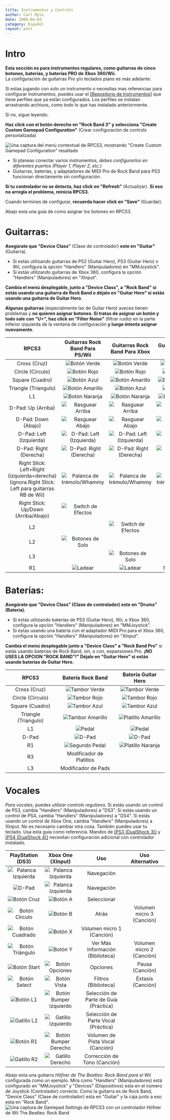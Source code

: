 ```yaml
---
title: Instrumentos y Controls
author: Carl Mylo
date: 2000-04-03
category: Español
layout: post
---
```


# Intro

**Esta sección es para instrumentos regulares, como guitarras de cinco botones, baterías, y baterías PRO de Xbox 360/Wii.**  
La configuración de guitarras Pro y/o teclados piano es más adelante.

Si estas jugando con solo un instrumento o necesitas mas referencias para configurar instrumentos, puedes usar el [[Repositorio de Instrumentos]](https://rb3pc.milohax.org/espanol/repodeinst/) que tiene perfiles que ya están configurados. Los perfiles se instalan arrastrando archivos, como todo lo que has instalado anteriormente.

Si no, sigue leyendo.

**Haz click con el botón derecho en "Rock Band 3" y selecciona "Create Custom Gamepad Configuration"** (Crear configuración de controls personalizada)

![Una captura del menú contextual de RPCS3, mostrando "Create Custom Gamepad Configuration" resaltado](https://carlmylo.github.io/docu-rpcs3/images/conf/rpcs3pad.png "Create Custom Gamepad Configuration")

* Si planeas conectar varios instrumentos, _debes configurarlos en diferentes puertos (Player 1, Player 2, etc.)_
* Guitarras, baterías, y adaptadores de MIDI Pro de Rock Band para PS3 funcionan directamente sin configuración.

**Si tu controlador no se detecta, haz click en "Refresh"** (Actualizar). **Si eso no arregla el problema, reinicia RPCS3.**

Cuando termines de configurar, **recuerda hacer click en "Save"** (Guardar).

Abajo esta una guía de como asignar los botones en RPCS3.

# Guitarras:

**Asegúrate que "Device Class"** (Clase de controlador) **este en "Guitar"** (Guitarra).

* Si estás utilizando guitarras de PS2 (Guitar Hero), PS3 (Guitar Hero) o Wii, configura la opción "Handlers" (Manipuladores) en "MMJoystick". 
* Si estás utilizando guitarras de Xbox 360, configura la opción "Handlers" (Manipuladores) en "XInput".

**Cambia el menú desplegable, junto a "Device Class", a "Rock Band" si estás usando una guitarra de Rock Band o déjalo en "Guitar Hero" si estás usando una guitarra de Guitar Hero**. 

**Algunas guitarras** (especialmente las de Guitar Hero) aveces tienen problemas y **no quieren asígnar botones. Si tratas de asígnar un botón y todo sale con "U+", haz click en "Filter Noise"** (filtrar ruido) en la parte inferior izquierda de la ventana de configuración **y luego intenta asígnar nuevamente**.

| **RPCS3**          | **Guitarras Rock Band Para PS/Wii** | **Guitarras Rock Band Para Xbox** | **Guitarras Guitar Hero** |
|:------------------:|:---------------------:|:---------------------:|:-----------------------:|
| Cross (Cruz) | ![Botón Verde](https://carlmylo.github.io/docu-rpcs3/images//btns/gtrs/gf.png "Botón Verde") | ![Botón Verde](https://carlmylo.github.io/docu-rpcs3/images//btns/gtrs/gf.png "Botón Verde") | ![Botón Verde](https://carlmylo.github.io/docu-rpcs3/images//btns/gtrs/gf.png "Botón Verde") |
| Circle (Circulo) | ![Botón Rojo](https://carlmylo.github.io/docu-rpcs3/images//btns/gtrs/rf.png "Botón Rojo") | ![Botón Rojo](https://carlmylo.github.io/docu-rpcs3/images//btns/gtrs/rf.png "Botón Rojo") | ![Botón Rojo](https://carlmylo.github.io/docu-rpcs3/images//btns/gtrs/rf.png "Botón Rojo") |
| Square (Cuadro) | ![Botón Azul](https://carlmylo.github.io/docu-rpcs3/images//btns/gtrs/bf.png "Botón Azul") | ![Botón Amarillo](https://carlmylo.github.io/docu-rpcs3/images//btns/gtrs/yf.png "Botón Amarillo") | ![Botón Amarillo](https://carlmylo.github.io/docu-rpcs3/images//btns/gtrs/yf.png "Botón Amarillo") |
| Triangle (Triangulo) | ![Botón Amarillo](https://carlmylo.github.io/docu-rpcs3/images//btns/gtrs/yf.png "Botón Amarillo") | ![Botón Azul](https://carlmylo.github.io/docu-rpcs3/images//btns/gtrs/bf.png "Botón Azul") | ![Botón Azul](https://carlmylo.github.io/docu-rpcs3/images//btns/gtrs/bf.png "Botón Azul") |
| L1 | ![Botón Naranja](https://carlmylo.github.io/docu-rpcs3/images//btns/gtrs/of.png "Botón Naranja") | ![Botón Naranja](https://carlmylo.github.io/docu-rpcs3/images//btns/gtrs/of.png "Botón Naranja") | ![Botón Naranja](https://carlmylo.github.io/docu-rpcs3/images//btns/gtrs/of.png "Botón Naranja") |
| D-Pad: Up (Arriba) | ![Rasguear Arriba](https://carlmylo.github.io/docu-rpcs3/images//btns/gtrs/sbu.png "Rasguear Arriba") | ![Rasguear Arriba](https://carlmylo.github.io/docu-rpcs3/images//btns/gtrs/sbu.png "Rasguear Arriba") | ![Rasguear Arriba](https://carlmylo.github.io/docu-rpcs3/images//btns/gtrs/sbu.png "Rasguear Arriba") |
| D-Pad: Down (Abajo) | ![Rasguear Abajo](https://carlmylo.github.io/docu-rpcs3/images//btns/gtrs/sbd.png "Rasguear Abajo") | ![Rasguear Abajo](https://carlmylo.github.io/docu-rpcs3/images//btns/gtrs/sbd.png "Rasguear Abajo") | ![Rasguear Abajo](https://carlmylo.github.io/docu-rpcs3/images//btns/gtrs/sbd.png "Rasguear Abajo") |
| D-Pad: Left (Izquierda) | ![D-Pad: Left (Izquierda)](https://carlmylo.github.io/docu-rpcs3/images//btns/gtrs/dpl.png "D-Pad: Left (Izquierda)") | ![D-Pad: Left (Izquierda)](https://carlmylo.github.io/docu-rpcs3/images//btns/gtrs/dpl.png "D-Pad: Left (Izquierda)") | ![D-Pad: Left (Izquierda)](https://carlmylo.github.io/docu-rpcs3/images//btns/gtrs/dpl.png "D-Pad: Left (Izquierda)") |
| D-Pad: Right (Derecha) | ![D-Pad: Right (Derecha)](https://carlmylo.github.io/docu-rpcs3/images//btns/gtrs/dpr.png "D-Pad: Right (Derecha)") | ![D-Pad: Right (Derecha)](https://carlmylo.github.io/docu-rpcs3/images//btns/gtrs/dpr.png "D-Pad: Right (Derecha)") | ![D-Pad: Right (Derecha)](https://carlmylo.github.io/docu-rpcs3/images//btns/gtrs/dpr.png "D-Pad: Right (Derecha)") |
| Right Stick: <br/> Left+Right (izquierda+derecha)<br/> (ignora Right Stick: Left para guitarras RB de Wii) | ![Palanca de trémolo/Whammy](https://carlmylo.github.io/docu-rpcs3/images//btns/gtrs/wb.png "Palanca de trémolo/Whammy") | ![Palanca de trémolo/Whammy](https://carlmylo.github.io/docu-rpcs3/images//btns/gtrs/wb.png "Palanca de trémolo/Whammy") | ![Palanca de trémolo/Whammy](https://carlmylo.github.io/docu-rpcs3/images//btns/gtrs/wb.png "Palanca de trémolo/Whammy") |
| Right Stick: <br/> Up/Down (Arriba/Abajo) | ![Switch de Efectos](https://carlmylo.github.io/docu-rpcs3/images//btns/gtrs/fx.png "Switch de Efectos") | | |
| L2 | | ![Switch de Efectos](https://carlmylo.github.io/docu-rpcs3/images//btns/gtrs/fx.png "Switch de Efectos") | |
| L2 | ![Botones de Solo](https://carlmylo.github.io/docu-rpcs3/images//btns/gtrs/solo.png "Botones de Solo") | | |
| L3 | | ![Botones de Solo](https://carlmylo.github.io/docu-rpcs3/images//btns/gtrs/solo.png "Botones de Solo") | |
| R1 | ![Ladear](https://carlmylo.github.io/docu-rpcs3/images//btns/gtrs/ts.png "Ladear") | ![Ladear](https://carlmylo.github.io/docu-rpcs3/images//btns/gtrs/ts.png "Ladear") | No funciona |


# Baterías:

**Asegúrate que "Device Class" (Clase de controlador) este en "Drums" (Batería).**

* Si estás utilizando baterías de PS3 (Guitar Hero), Wii, o Xbox 360, configura la opción "Handlers" (Manipuladores) en "MMJoystick".
* Si estas usando una batería con el adaptador MIDI Pro para el Xbox 360, configura la opción "Handlers" (Manipuladores) en "XInput".

**Cambia el menú desplegable junto a "Device Class" a "Rock Band Pro"** si estás usando baterías de Rock Band, sin, o con, expansiones Pro. **¡NO USES LA OPCION "ROCK BAND"!" Déjalo en "Guitar Hero" si estás usando baterías de Guitar Hero.**


| **RPCS3**    | **Batería Rock Band** | **Batería Guitar Hero** |
|:--------:|:-------------------:|:-----------------:|
| Cross (Cruz) | ![Tambor Verde](https://carlmylo.github.io/docu-rpcs3/images/btns/drms/rb/gp.png "Tambor Verde") | ![Tambor Verde](https://carlmylo.github.io/docu-rpcs3/images/btns/drms/gh/gp.png "Tambor Verde") |
| Circle (Circulo) | ![Tambor Rojo](https://carlmylo.github.io/docu-rpcs3/images/btns/drms/rb/rp.png "Tambor Rojo") | ![Tambor Rojo](https://carlmylo.github.io/docu-rpcs3/images/btns/drms/gh/rp.png "Tambor Rojo") |
| Square (Cuadro) | ![Tambor Azul](https://carlmylo.github.io/docu-rpcs3/images/btns/drms/rb/bp.png "Tambor Azul") | ![Tambor Azul](https://carlmylo.github.io/docu-rpcs3/images/btns/drms/gh/bp.png "Tambor Azul") |
| Triangle (Triangulo) | ![Tambor Amarillo](https://carlmylo.github.io/docu-rpcs3/images/btns/drms/rb/yp.png "Tambor Amarillo") | ![Platillo Amarillo](https://carlmylo.github.io/docu-rpcs3/images/btns/drms/gh/yc.png "Platillo Amarillo") |
| L1 | ![Pedal](https://carlmylo.github.io/docu-rpcs3/images/btns/drms/rb/kp.png "Pedal") | ![Pedal](https://carlmylo.github.io/docu-rpcs3/images/btns/drms/gh/kp.png "Pedal") |
| D-Pad | ![D-Pad](https://carlmylo.github.io/docu-rpcs3/images/btns/ctrls/xbox/dp.png "D-Pad") | ![D-Pad](https://carlmylo.github.io/docu-rpcs3/images/btns/ctrls/xbox/dp.png "D-Pad") |
| R1 | ![Segundo Pedal](https://carlmylo.github.io/docu-rpcs3/images/btns/drms/rb/kp.png "Segundo Pedal") | ![Platillo Naranja](https://carlmylo.github.io/docu-rpcs3/images/btns/drms/gh/oc.png "Platillo Naranja") |
| R3 | Modificador de Platillos | |
| L3 | Modificador de Pads | |


# Vocales
*Para vocales*, puedes *utilizar controls regulares*. Si estás usando un control de PS3, cambia "Handlers" (Manipuladores) a "DS3". Si estás usando un control de PS4, cambia "Handlers" (Manipuladores) a "DS4". Si estás usando un control de Xbox One, cambia "Handlers" (Manipuladores) a XInput. No es necesario cambiar otra cosa. También puedes usar tu teclado. Usa esta guía como referencia. Mandos de [[PS3 (DualShock 3)]](https://wiki.rpcs3.net/index.php?title=Help:Controller_Configuration#Using_DualShock_3_controller) y [[PS4 (DualShock 4)]](https://wiki.rpcs3.net/index.php?title=Help:Controller_Configuration#Using_DualShock_4_controller) necesitan configuración adicional con controlador instalado.


| **PlayStation (DS3)** | **Xbox One (XInput)** | **Uso**                         | **Uso Alternativo**        |
|:---------------------:|:---------------------:|:-------------------------------:|:-------------------:|
| ![Palanca Izquierda](https://carlmylo.github.io/docu-rpcs3/images/btns/ctrls/ps3/ls.png "Palanca Izquierda") | ![Palanca Izquierda](https://carlmylo.github.io/docu-rpcs3/images/btns/ctrls/xbox/ls.png "Palanca Izquierda") | Navegación |
| ![D-Pad](https://carlmylo.github.io/docu-rpcs3/images/btns/ctrls/ps3/dp.png "D-Pad") | ![Palanca Izquierda](https://carlmylo.github.io/docu-rpcs3/images/btns/ctrls/xbox/dp.png "D-Pad") | Navegación |
| ![Botón Cruz](https://carlmylo.github.io/docu-rpcs3/images/btns/ctrls/ps3/x.png "Botón Cruz") | ![Botón A](https://carlmylo.github.io/docu-rpcs3/images/btns/ctrls/xbox/a.png "Botón A") | Seleccionar                          |
| ![Botón Círculo](https://carlmylo.github.io/docu-rpcs3/images/btns/ctrls/ps3/o.png "Botón Círculo") | ![Botón B](https://carlmylo.github.io/docu-rpcs3/images/btns/ctrls/xbox/b.png "Botón B") | Atrás                            | Volumen micro 3 (Canción) |
| ![Botón Cuadrado](https://carlmylo.github.io/docu-rpcs3/images/btns/ctrls/ps3/s.png "Botón Cuadrado") | ![Botón X](https://carlmylo.github.io/docu-rpcs3/images/btns/ctrls/xbox/x.png "Botón X") | Volumen micro 1 (Canción) |
| ![Botón Triángulo](https://carlmylo.github.io/docu-rpcs3/images/btns/ctrls/ps3/t.png "Botón Triángulo") | ![Botón Y](https://carlmylo.github.io/docu-rpcs3/images/btns/ctrls/xbox/y.png "Botón Y") | Ver Más Información (Biblioteca)        | Volumen micro 2 (Canción) |
| ![Botón Start](https://carlmylo.github.io/docu-rpcs3/images/btns/ctrls/ps3/sta.png "Botón Start") | ![Botón Opciones](https://carlmylo.github.io/docu-rpcs3/images/btns/ctrls/xbox/opt.png "Botón Opciones") | Opciones                         | Pausa (Canción)        |
| ![Botón Select](https://carlmylo.github.io/docu-rpcs3/images/btns/ctrls/ps3/sel.png "Botón Select") | ![Botón Vista](https://carlmylo.github.io/docu-rpcs3/images/btns/ctrls/xbox/viw.png "Botón Vista") | Filtros (Biblioteca)               | Éxtasís (Canción)    |
| ![Botón L1](https://carlmylo.github.io/docu-rpcs3/images/btns/ctrls/ps3/l1.png "Botón L1") | ![Botón Bumper Izquierdo](https://carlmylo.github.io/docu-rpcs3/images/btns/ctrls/xbox/lb.png "Botón Bumper Izquierdo") | Selección de Parte de Guía (Práctica) |
| ![Gatillo L2](https://carlmylo.github.io/docu-rpcs3/images/btns/ctrls/ps3/l2.png "Gatillo L2") | ![Gatillo Izquierdo](https://carlmylo.github.io/docu-rpcs3/images/btns/ctrls/xbox/lt.png "Gatillo Izquierdo") | Selección de Parte Vocal (Práctica) |
| ![Botón R1](https://carlmylo.github.io/docu-rpcs3/images/btns/ctrls/ps3/r1.png "Botón R1") | ![Botón Bumper Derecho](https://carlmylo.github.io/docu-rpcs3/images/btns/ctrls/xbox/rb.png "Botón Bumper Derecho") | Volumen de Pista Vocal (Canción)       |
| ![Gatillo R2](https://carlmylo.github.io/docu-rpcs3/images/btns/ctrls/ps3/r2.png "Gatillo R2") | ![Gatillo Derecho](https://carlmylo.github.io/docu-rpcs3/images/btns/ctrls/xbox/rt.png "Gatillo Derecho") | Corrección de Tono (Canción)         |



Abajo esta una guitarra _Höfner de The Beatles: Rock Band para el Wii_ configurada como un ejemplo. Mira como "Handlers" (Manipuladores) está configurado en "MMJoystick" y "Devices" (Dispositivos) esta en el número de Joystick (Controlador) correcto. Como la guitarra es de Rock Band, "Device Class" (Clase de controlador) esta en "Guitar" y la caja junto a eso esta en "Rock Band".
![Una captura de Gamepad Settings de RPCS3 con un controlador Höfner de Wii The Beatles: Rock Band](https://carlmylo.github.io/docu-rpcs3/images/instruments/wiirbgtrsmapping.png "Gamepad Settings con un controlador de guitarra Höfner de Wii The Beatles: Rock Band")